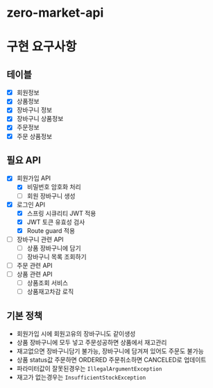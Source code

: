 # zero-market-api

# 구현 요구사항
## 테이블

- [x] 회원정보
- [x] 상품정보
- [x] 장바구니 정보
- [x] 장바구니 상품정보
- [x] 주문정보
- [x] 주문 상품정보

## 필요 API

- [x] 회원가입 API
  - [x] 비밀번호 암호화 처리
  - [ ] 회원 장바구니 생성
- [x] 로그인 API
  - [x] 스프링 시큐리티 JWT 적용
  - [x] JWT 토큰 유효성 검사
  - [x] Route guard 적용
- [ ] 장바구니 관련 API
  - [ ] 상품 장바구니에 담기
  - [ ] 장바구니 목록 조회하기
- [ ] 주문 관련 API
- [ ] 상품 관련 API
  - [ ] 상품조회 서비스
  - [ ] 상품재고차감 로직

## 기본 정책
- 회원가입 시에 회원고유의 장바구니도 같이생성
- 상품 장바구니에 모두 넣고 주문성공하면 상품에서 재고관리
- 재고없으면 장바구니담기 불가능, 장바구니에 담겨져 있어도 주문도 불가능
- 상품 status값 주문하면 ORDERED 주문취소하면 CANCELED로 업데이트
- 파라미터값이 잘못된경우는  `IllegalArgumentException`  
- 재고가 없는경우는  `InsufficientStockException`
